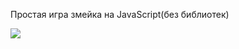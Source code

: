 Простая игра змейка на JavaScript(без библиотек)

![](https://github.com/EpicLegend/snake2d/blob/main/screen/welcome.png)
